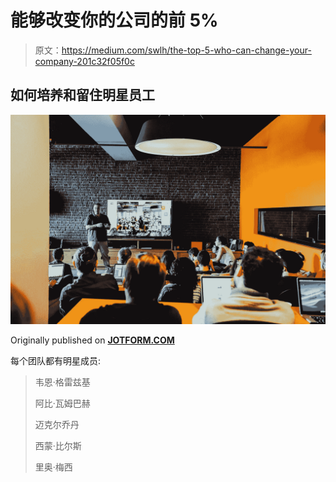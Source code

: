 # 能够改变你的公司的前 5%

> 原文：<https://medium.com/swlh/the-top-5-who-can-change-your-company-201c32f05f0c>

## 如何培养和留住明星员工

![](img/e1ab7f2819dcfd4faecd16a0c00e80f1.png)

Originally published on [**JOTFORM.COM**](http://jotform.com)

每个团队都有明星成员:

> 韦恩·格雷兹基
> 
> 阿比·瓦姆巴赫
> 
> 迈克尔乔丹
> 
> 西蒙·比尔斯
> 
> 里奥·梅西